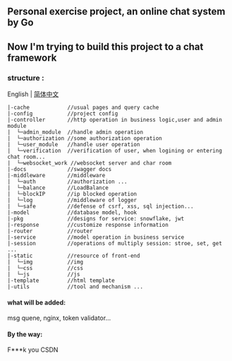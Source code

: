 ## Personal exercise project, an online chat system by Go
## Now I'm trying to build this project to a chat framework
### structure :

English | [简体中文](README_CN.md)
```
|-cache            //usual pages and query cache
|-config           //project config   
|-controller       //http operation in business logic,user and admin module
|  └─admin_module  //handle admin operation
|  └─authorization //some authorization operation
|  └─user_module   //handle user operation
|  └─verification  //verification of user, when logining or entering chat room...
|  └─websocket_work //websocket server and char room
|-docs             //swagger docs
|-middleware       //middleware
|  └─auth          //authorization ...
|  └─balance       //LoadBalance
|  └─blockIP       //ip blocked operation
|  └─log           //middleware of logger
|  └─safe          //defense of csrf, xss, sql injection...
|-model            //database model, hook
|-pkg              //designs for service: snowflake, jwt
|-response         //customize response information
|-router           //router 
|-service          //model operation in business service
|-session          //operations of multiply session: stroe, set, get ...
|-static           //resource of front-end 
|  └─img           //img
|  └─css           //css
|  └─js            //js
|-template         //html template
|-utils            //tool and mechanism ...
```

#### what will be added:

msg quene, nginx, token validator... 

#### By the way:

F***k you CSDN
